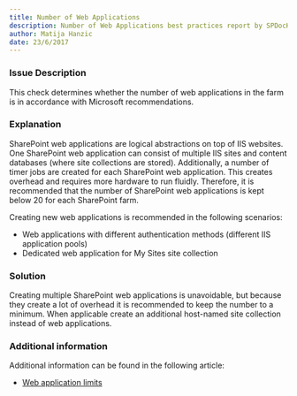 ```yaml
---
title: Number of Web Applications
description: Number of Web Applications best practices report by SPDocKit determines whether the number of web applications in the farm is in accordance with Microsoft recommendations.
author: Matija Hanzic
date: 23/6/2017
---
```

### Issue Description
This check determines whether the number of web applications in the farm is in accordance with Microsoft recommendations.

### Explanation
SharePoint web applications are logical abstractions on top of IIS websites. One SharePoint web application can consist of multiple IIS sites and content databases (where site collections are stored). Additionally, a number of timer jobs are created for each SharePoint web application. This creates overhead and requires more hardware to run fluidly. Therefore, it is recommended that the number of SharePoint web applications is kept below 20 for each SharePoint farm.

Creating new web applications is recommended in the following scenarios:
* Web applications with different authentication methods (different IIS application pools)
* Dedicated web application for My Sites site collection

### Solution
Creating multiple SharePoint web applications is unavoidable, but because they create a lot of overhead it is recommended to keep the number to a minimum. When applicable create an additional host-named site collection instead of web applications.

### Additional information 
Additional information can be found in the following article:
* [Web application limits](https://technet.microsoft.com/en-us/library/cc262787%28v=office.16%29.aspx?f=255&MSPPError=-2147217396#WebApplication)
